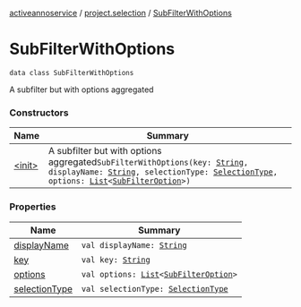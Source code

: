 [activeannoservice](../../index.md) / [project.selection](../index.md) / [SubFilterWithOptions](./index.md)

# SubFilterWithOptions

`data class SubFilterWithOptions`

A subfilter but with options aggregated

### Constructors

| Name | Summary |
|---|---|
| [&lt;init&gt;](-init-.md) | A subfilter but with options aggregated`SubFilterWithOptions(key: `[`String`](https://kotlinlang.org/api/latest/jvm/stdlib/kotlin/-string/index.html)`, displayName: `[`String`](https://kotlinlang.org/api/latest/jvm/stdlib/kotlin/-string/index.html)`, selectionType: `[`SelectionType`](../-selection-type/index.md)`, options: `[`List`](https://kotlinlang.org/api/latest/jvm/stdlib/kotlin.collections/-list/index.html)`<`[`SubFilterOption`](../-sub-filter-option/index.md)`>)` |

### Properties

| Name | Summary |
|---|---|
| [displayName](display-name.md) | `val displayName: `[`String`](https://kotlinlang.org/api/latest/jvm/stdlib/kotlin/-string/index.html) |
| [key](key.md) | `val key: `[`String`](https://kotlinlang.org/api/latest/jvm/stdlib/kotlin/-string/index.html) |
| [options](options.md) | `val options: `[`List`](https://kotlinlang.org/api/latest/jvm/stdlib/kotlin.collections/-list/index.html)`<`[`SubFilterOption`](../-sub-filter-option/index.md)`>` |
| [selectionType](selection-type.md) | `val selectionType: `[`SelectionType`](../-selection-type/index.md) |
